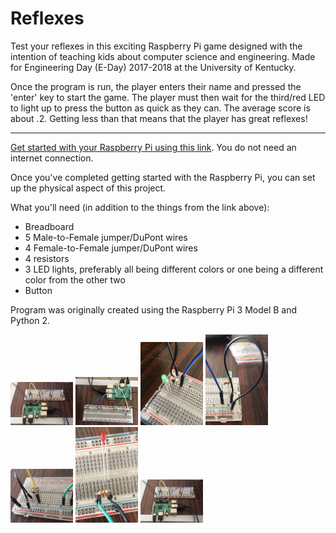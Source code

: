 # Reflexes

Test your reflexes in this exciting Raspberry Pi game designed with the intention of teaching kids about computer science and engineering. Made for Engineering Day (E-Day) 2017-2018 at the University of Kentucky.

Once the program is run, the player enters their name and pressed the 'enter' key to start the game. The player must then wait for the third/red LED to light up to press the button as quick as they can. The average score is about .2. Getting less than that means that the player has great reflexes!

<hr>

[Get started with your Raspberry Pi using this link](https://www.imore.com/how-get-started-using-raspberry-pi). You do not need an internet connection.

Once you've completed getting started with the Raspberry Pi, you can set up the physical aspect of this project.

What you'll need (in addition to the things from the link above):
- Breadboard
- 5 Male-to-Female jumper/DuPont wires
- 4 Female-to-Female jumper/DuPont wires
- 4 resistors
- 3 LED lights, preferably all being different colors or one being a different color from the other two
- Button

Program was originally created using the Raspberry Pi 3 Model B and Python 2.

<img src="images/IMG_1978.jpg" width="100">
<img src="images/IMG_1979.jpg" width="100">
<img src="images/IMG_1980.jpg" width="100">
<img src="images/IMG_1981.jpg" width="100">
<img src="images/IMG_1982.jpg" width="100">
<img src="images/IMG_1983.jpg" width="100">
<img src="images/IMG_1978.jpg" width="100">
